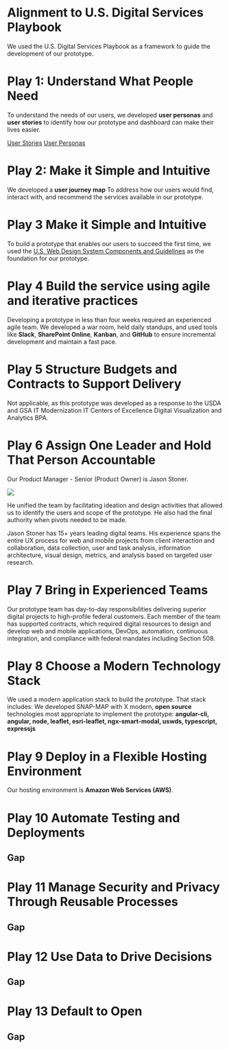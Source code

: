 # Alignment to U.S. Digital Services Playbook
We used the U.S. Digital Services Playbook as a framework to guide the development of our prototype. 

# Play 1: Understand What People Need
To understand the needs of our users, we developed **user personas** and **user stories** to identify how our prototype and dashboard can make their lives easier. 

[User Stories](https://            )
[User Personas](https://  )
# Play 2: Make it Simple and Intuitive
We developed a **user journey map** To address how our users would find, interact with, and recommend the services available in our prototype. 
# Play 3 Make it Simple and Intuitive
To build a prototype that enables our users to succeed the first time, we used the [U.S. Web Design System Components and Guidelines](https://designsystem.digital.gov/) as the foundation for our prototype.
# Play 4 Build the service using agile and iterative practices
Developing a prototype in less than four weeks required an experienced agile team. We developed a war room, held daily standups, and used tools like **Slack**, **SharePoint Online**, **Kanban**, and **GitHub** to ensure incremental development and maintain a fast pace. 
# Play 5 Structure Budgets and Contracts to Support Delivery
Not applicable, as this prototype was developed as a response to the USDA and GSA IT Modernization IT Centers of Excellence Digital Visualization and Analytics BPA. 
# Play 6 Assign One Leader and Hold That Person Accountable
Our Product Manager - Senior (Product Owner) is Jason Stoner. 

![
](https://lh3.googleusercontent.com/_pSAzpkz9dfifXkm_G4wBYNAU0QFq8NOynsUtuWQoiM3KS-YW4NsPk6u4Kd__NsIdXxYNDdkSxlD "Jason Stoner - Project Manager - Senior")

He unified the team by facilitating ideation and design activities that allowed us to identify the users and scope of the prototype. He also had the final authority when pivots needed to be made. 

Jason Stoner has 15+ years leading digital teams. His experience spans the entire UX process for web and mobile projects from client interaction and collaboration, data collection, user and task analysis, information architecture, visual design, metrics, and analysis based on targeted user research. 
# Play 7 Bring in Experienced Teams
Our prototype team has day-to-day responsibilities delivering superior digital projects to high-profile federal customers. Each member of the team has supported contracts, which required digital resources to design and develop web and mobile applications, DevOps, automation, continuous integration, and compliance with federal mandates including Section 508. 
# Play 8 Choose a Modern Technology Stack
We used a modern application stack to build the prototype.  That stack includes: 
We developed SNAP-MAP with X modern, **open source** technologies most appropriate to implement the prototype: **angular-cli, angular, node, leaflet, esri-leaflet, ngx-smart-modal, uswds, typescript, expressjs**
# Play 9 Deploy in a Flexible Hosting Environment
Our hosting environment is **Amazon Web Services (AWS)**.
# Play 10 Automate Testing and Deployments
## **Gap**
# Play 11 Manage Security and Privacy Through Reusable Processes
## **Gap**
# Play 12 Use Data to Drive Decisions
## **Gap**
# Play 13 Default to Open
## **Gap**
